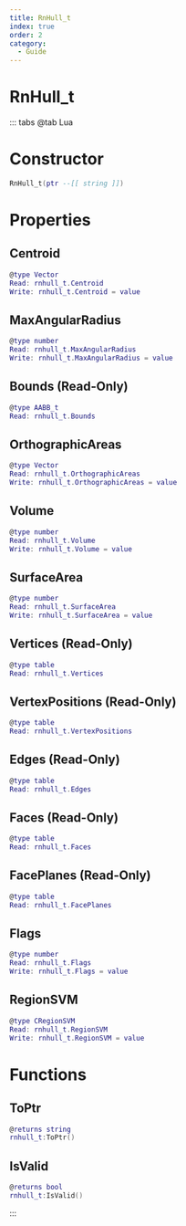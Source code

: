 ```yaml
---
title: RnHull_t
index: true
order: 2
category:
  - Guide
---
```


# RnHull_t

::: tabs
@tab Lua
# Constructor
```lua
RnHull_t(ptr --[[ string ]])
```
# Properties
## Centroid 
```lua
@type Vector
Read: rnhull_t.Centroid
Write: rnhull_t.Centroid = value
```
## MaxAngularRadius 
```lua
@type number
Read: rnhull_t.MaxAngularRadius
Write: rnhull_t.MaxAngularRadius = value
```
## Bounds (Read-Only)
```lua
@type AABB_t
Read: rnhull_t.Bounds
```
## OrthographicAreas 
```lua
@type Vector
Read: rnhull_t.OrthographicAreas
Write: rnhull_t.OrthographicAreas = value
```
## Volume 
```lua
@type number
Read: rnhull_t.Volume
Write: rnhull_t.Volume = value
```
## SurfaceArea 
```lua
@type number
Read: rnhull_t.SurfaceArea
Write: rnhull_t.SurfaceArea = value
```
## Vertices (Read-Only)
```lua
@type table
Read: rnhull_t.Vertices
```
## VertexPositions (Read-Only)
```lua
@type table
Read: rnhull_t.VertexPositions
```
## Edges (Read-Only)
```lua
@type table
Read: rnhull_t.Edges
```
## Faces (Read-Only)
```lua
@type table
Read: rnhull_t.Faces
```
## FacePlanes (Read-Only)
```lua
@type table
Read: rnhull_t.FacePlanes
```
## Flags 
```lua
@type number
Read: rnhull_t.Flags
Write: rnhull_t.Flags = value
```
## RegionSVM 
```lua
@type CRegionSVM
Read: rnhull_t.RegionSVM
Write: rnhull_t.RegionSVM = value
```
# Functions
## ToPtr
```lua
@returns string
rnhull_t:ToPtr()
```
## IsValid
```lua
@returns bool
rnhull_t:IsValid()
```

:::
